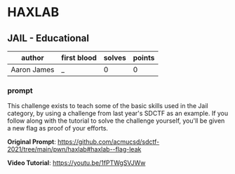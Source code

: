 # HAXLAB
## JAIL - Educational
| author | first blood | solves | points |
| --- | --- | --- | --- |
| Aaron James | _ | 0 | 0 |
### prompt
This challenge exists to teach some of the basic skills used in the Jail category, by using a challenge from last year's SDCTF as an example. If you follow along with the tutorial to solve the challenge yourself, you'll be given a new flag as proof of your efforts.

**Original Prompt**: https://github.com/acmucsd/sdctf-2021/tree/main/pwn/haxlab#haxlab--flag-leak

**Video Tutorial**: https://youtu.be/1fPTWgSVJWw
